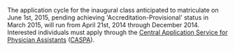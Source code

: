 <span class="highlight">The application cycle for the inaugural class</span> anticipated to matriculate on June 1st, 2015, pending achieving 'Accreditation-Provisional' status in March 2015, <span class="highlight">will run from April 21st, 2014 through December 2014</span>. Interested individuals must apply through the [Central Application Service for Physician Assistants][caspa] ([CASPA][caspa]).

[caspa]: https://portal.caspaonline.org/